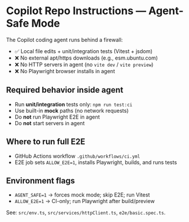 # Copilot Repo Instructions — Agent-Safe Mode

The Copilot coding agent runs behind a firewall:
- ✅ Local file edits + unit/integration tests (Vitest + jsdom)
- ❌ No external apt/https downloads (e.g., esm.ubuntu.com)
- ❌ No HTTP servers in agent (no `vite dev` / `vite preview`)
- ❌ No Playwright browser installs in agent

## Required behavior inside agent

- Run **unit/integration** tests only: `npm run test:ci`
- Use built-in **mock** paths (no network requests)
- Do **not** run Playwright E2E in agent
- Do **not** start servers in agent

## Where to run full E2E

- GitHub Actions workflow `.github/workflows/ci.yml`
- E2E job sets `ALLOW_E2E=1`, installs Playwright, builds, and runs tests

## Environment flags

- `AGENT_SAFE=1` → forces mock mode; skip E2E; run Vitest
- `ALLOW_E2E=1` → CI-only; run Playwright after build/preview

See: `src/env.ts`, `src/services/httpClient.ts`, `e2e/basic.spec.ts`.
